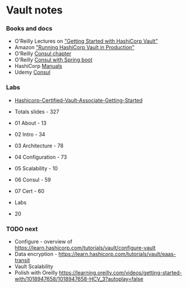 # Vault notes

### Books and docs

* O'Reilly Lectures on ["Getting Started with HashiCorp Vault"](https://learning.oreilly.com/videos/getting-started-with/1018947658/)
* Amazon ["Running HashiCorp Vault in Production"](https://www.amazon.com/Running-HashiCorp-Vault-Production-McTeer-ebook/dp/B08JJLGMZ3/ref=sr_1_2)
* O'Reilly [Consul chapter](https://learning.oreilly.com/library/view/hands-on-infrastructure-monitoring/9781789612349/d8c01db8-8675-4bda-b0d5-71301bd187a5.xhtml)
* O'Reilly [Consul with Spring boot](https://learning.oreilly.com/library/view/mastering-spring-cloud/9781788475433/82644fbb-5beb-4bf5-838f-cd65790d95bb.xhtml)
* HashiCorp [Manuals](https://learn.hashicorp.com/)
* Udemy [Consul](https://www.udemy.com/course/hashicorp-consul/) 

### Labs

* [Hashicorp-Certified-Vault-Associate-Getting-Started](https://github.com/ned1313/Hashicorp-Certified-Vault-Associate-Getting-Started)

* Totals slides - 327
* 01 About - 13
* 02 Intro - 34
* 03 Architecture - 78
* 04 Configuration - 73
* 05 Scalability - 10  
* 06 Consul - 59
* 07 Cert - 60
  
* Labs
* 20

### TODO next

* Configure - overview of https://learn.hashicorp.com/tutorials/vault/configure-vault
* Data encryption - https://learn.hashicorp.com/tutorials/vault/eaas-transit
* Vault Scalability 
* Polish with Oreilly https://learning.oreilly.com/videos/getting-started-with/1018947658/1018947658-HCV_3?autoplay=false

